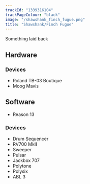 ```yaml
---
trackId: "1339316104"
trackPageColour: "black"
image: "/shawshank_finch_fugue.png"
title: "Shawshank/Finch Fugue"
---
```


Something laid back

## Hardware

### Devices

- Roland TB-03 Boutique
- Moog Mavis

## Software

- Reason 13

### Devices

- Drum Sequencer
- RV700 MkII
- Sweeper
- Pulsar
- Jackbox 707
- Polytone
- Polysix
- ABL 3

